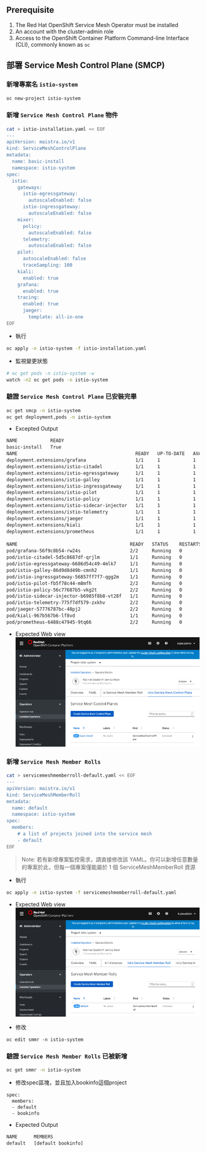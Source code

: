 ## Prerequisite
1. The Red Hat OpenShift Service Mesh Operator must be installed
2. An account with the cluster-admin role
3. Access to the OpenShift Container Platform Command-line Interface (CLI), commonly known as `oc`


## 部署 Service Mesh Control Plane (SMCP) 
### 新增專案名 `istio-system`
```bash
oc new-project istio-system
```

### 新增 `Service Mesh Control Plane` 物件
```bash
cat > istio-installation.yaml << EOF
---
apiVersion: maistra.io/v1
kind: ServiceMeshControlPlane
metadata:
  name: basic-install
  namespace: istio-system
spec:
  istio:
    gateways:
      istio-egressgateway:
        autoscaleEnabled: false
      istio-ingressgateway:
        autoscaleEnabled: false
    mixer:
      policy:
        autoscaleEnabled: false
      telemetry:
        autoscaleEnabled: false
    pilot:
      autoscaleEnabled: false
      traceSampling: 100
    kiali:
      enabled: true
    grafana:
      enabled: true
    tracing:
      enabled: true
      jaeger:
        template: all-in-one
EOF
```

- 執行
```bash
oc apply -n istio-system -f istio-installation.yaml
```

- 監視變更狀態
```bash
# oc get pods -n istio-system -w
watch -n2 oc get pods -n istio-system
```

### 驗證 `Service Mesh Control Plane` 已安裝完畢
```bash
oc get smcp -n istio-system
oc get deployment,pods -n istio-system
```

- Excepted Output
```bash
NAME            READY
basic-install   True
NAME                                           READY   UP-TO-DATE   AVAILABLE   AGE
deployment.extensions/grafana                  1/1     1            1           2m21s
deployment.extensions/istio-citadel            1/1     1            1           6m1s
deployment.extensions/istio-egressgateway      1/1     1            1           3m25s
deployment.extensions/istio-galley             1/1     1            1           5m6s
deployment.extensions/istio-ingressgateway     1/1     1            1           3m25s
deployment.extensions/istio-pilot              1/1     1            1           4m7s
deployment.extensions/istio-policy             1/1     1            1           4m44s
deployment.extensions/istio-sidecar-injector   1/1     1            1           2m50s
deployment.extensions/istio-telemetry          1/1     1            1           4m44s
deployment.extensions/jaeger                   1/1     1            1           5m9s
deployment.extensions/kiali                    1/1     1            1           100s
deployment.extensions/prometheus               1/1     1            1           5m43s

NAME                                         READY   STATUS    RESTARTS   AGE
pod/grafana-56f9c8b54-rw24s                  2/2     Running   0          2m21s
pod/istio-citadel-5d5c8687df-qrjlm           1/1     Running   0          6m1s
pod/istio-egressgateway-6686d54c49-4mlk7     1/1     Running   0          3m25s
pod/istio-galley-86d9d8d49b-cmnh2            1/1     Running   0          5m6s
pod/istio-ingressgateway-56857ff7f7-qgg2m    1/1     Running   0          3m25s
pod/istio-pilot-fb5f78c44-m8mfh              2/2     Running   0          4m7s
pod/istio-policy-56c77687b5-vkg2t            2/2     Running   0          4m44s
pod/istio-sidecar-injector-b6985f8b8-vt28f   1/1     Running   0          2m50s
pod/istio-telemetry-775f7df579-zxkhv         2/2     Running   0          4m44s
pod/jaeger-57776787bc-48pj2                  2/2     Running   0          5m9s
pod/kiali-967b567b6-lf8vd                    1/1     Running   0          100s
pod/prometheus-6488c47945-9tq66              2/2     Running   0          5m43s
```

- Expected Web view
![](../images/01-installed-service-mesh-control-plane.png)


### 新增 `Service Mesh Member Rolls`
```bash
cat > servicemeshmemberroll-default.yaml << EOF
---
apiVersion: maistra.io/v1
kind: ServiceMeshMemberRoll
metadata:
  name: default
  namespace: istio-system
spec:
  members:
    # a list of projects joined into the service mesh
    - default
EOF
```

> Note: 若有新增專案監控需求，請直接修改該 YAML。你可以新增任意數量的專案於此，但每一個專案僅能屬於 1 個 ServiceMeshMemberRoll 資源


- 執行
```bash
oc apply -n istio-system -f servicemeshmemberroll-default.yaml
```

- Expected Web view
![](../images/01-added-service-mesh-member-roll.png)

- 修改
```
oc edit smmr -n istio-system
```

### 驗證 `Service Mesh Member Rolls` 已被新增
```bash
oc get smmr -n istio-system
```
- 修改spec區塊，並且加入bookinfo這個project
```
spec:
  members:
  - default
  - bookinfo
```
- Expected Output
```bash
NAME      MEMBERS
default   [default bookinfo]
```
